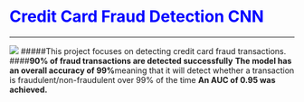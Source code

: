 <h1 style="color:blue;">Credit Card Fraud Detection CNN</h1>
<hr>
<img src = "https://imgur.com/NGppcOj"/>
#####This project focuses on detecting credit card fraud transactions. 
####<b>90% of fraud transactions are detected successfully</b>  
<b>The model has an overall accuracy of 99%</b>meaning that it will detect whether a transaction is fraudulent/non-fraudulent over 99% of the time</b>
<b>An AUC of 0.95 was achieved.</b>

